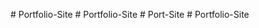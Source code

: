 
#   P o r t f o l i o - S i t e  
 #   P o r t f o l i o - S i t e  
 #   P o r t - S i t e  
 #   P o r t f o l i o - S i t e  
 